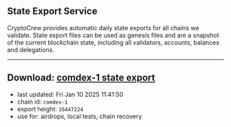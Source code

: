 ## State Export Service
CryptoCrew provides automatic daily state exports for all chains we validate. State export files can be used as genesis files and are a snapshot of the current blockchain state, including all validators, accounts, balances and delegations.

---
**Download: [comdex-1 state export](https://dl-eu2.ccvalidators.com/SERVICE/comdex/comdex-1_export_16447224.json)**
---

- last updated: Fri Jan 10 2025 11:41:50
- chain id: `comdex-1`
- export height: `16447224`
- use for: airdrops, local tests, chain recovery

